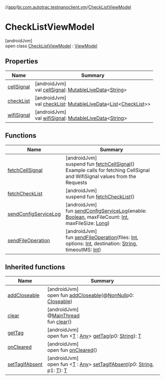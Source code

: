 //[app](../../../index.md)/[br.com.autotrac.testnanoclient.vm](../index.md)/[CheckListViewModel](index.md)

# CheckListViewModel

[androidJvm]\
open class [CheckListViewModel](index.md) : [ViewModel](https://developer.android.com/reference/kotlin/androidx/lifecycle/ViewModel.html)

## Properties

| Name | Summary |
|---|---|
| [cellSignal](cell-signal.md) | [androidJvm]<br>val [cellSignal](cell-signal.md): [MutableLiveData](https://developer.android.com/reference/kotlin/androidx/lifecycle/MutableLiveData.html)&lt;[String](https://kotlinlang.org/api/latest/jvm/stdlib/kotlin/-string/index.html)&gt; |
| [checkList](check-list.md) | [androidJvm]<br>val [checkList](check-list.md): [MutableLiveData](https://developer.android.com/reference/kotlin/androidx/lifecycle/MutableLiveData.html)&lt;[List](https://kotlinlang.org/api/latest/jvm/stdlib/kotlin.collections/-list/index.html)&lt;[CheckList](../../br.com.autotrac.testnanoclient.dataRemote/-check-list/index.md)&gt;&gt; |
| [wifiSignal](wifi-signal.md) | [androidJvm]<br>val [wifiSignal](wifi-signal.md): [MutableLiveData](https://developer.android.com/reference/kotlin/androidx/lifecycle/MutableLiveData.html)&lt;[String](https://kotlinlang.org/api/latest/jvm/stdlib/kotlin/-string/index.html)&gt; |

## Functions

| Name | Summary |
|---|---|
| [fetchCellSignal](fetch-cell-signal.md) | [androidJvm]<br>suspend fun [fetchCellSignal](fetch-cell-signal.md)()<br>Example calls for fetching CellSignal and WifiSignal values from the Requests |
| [fetchCheckList](fetch-check-list.md) | [androidJvm]<br>suspend fun [fetchCheckList](fetch-check-list.md)() |
| [sendConfigServiceLog](send-config-service-log.md) | [androidJvm]<br>fun [sendConfigServiceLog](send-config-service-log.md)(enable: [Boolean](https://kotlinlang.org/api/latest/jvm/stdlib/kotlin/-boolean/index.html), maxFileCount: [Int](https://kotlinlang.org/api/latest/jvm/stdlib/kotlin/-int/index.html), maxFileSize: [Long](https://kotlinlang.org/api/latest/jvm/stdlib/kotlin/-long/index.html)) |
| [sendFileOperation](send-file-operation.md) | [androidJvm]<br>fun [sendFileOperation](send-file-operation.md)(files: [Int](https://kotlinlang.org/api/latest/jvm/stdlib/kotlin/-int/index.html), options: [Int](https://kotlinlang.org/api/latest/jvm/stdlib/kotlin/-int/index.html), destination: [String](https://kotlinlang.org/api/latest/jvm/stdlib/kotlin/-string/index.html), timeoutMS: [Int](https://kotlinlang.org/api/latest/jvm/stdlib/kotlin/-int/index.html)) |

## Inherited functions

| Name | Summary |
|---|---|
| [addCloseable](../-reset-database-view-model/index.md#264516373%2FFunctions%2F-912451524) | [androidJvm]<br>open fun [addCloseable](../-reset-database-view-model/index.md#264516373%2FFunctions%2F-912451524)(@[NonNull](https://developer.android.com/reference/kotlin/androidx/annotation/NonNull.html)p0: [Closeable](https://developer.android.com/reference/kotlin/java/io/Closeable.html)) |
| [clear](../-reset-database-view-model/index.md#-1936886459%2FFunctions%2F-912451524) | [androidJvm]<br>@[MainThread](https://developer.android.com/reference/kotlin/androidx/annotation/MainThread.html)<br>fun [clear](../-reset-database-view-model/index.md#-1936886459%2FFunctions%2F-912451524)() |
| [getTag](../-reset-database-view-model/index.md#-215894976%2FFunctions%2F-912451524) | [androidJvm]<br>open fun &lt;[T](../-reset-database-view-model/index.md#-215894976%2FFunctions%2F-912451524) : [Any](https://kotlinlang.org/api/latest/jvm/stdlib/kotlin/-any/index.html)&gt; [getTag](../-reset-database-view-model/index.md#-215894976%2FFunctions%2F-912451524)(p0: [String](https://kotlinlang.org/api/latest/jvm/stdlib/kotlin/-string/index.html)): [T](../-reset-database-view-model/index.md#-215894976%2FFunctions%2F-912451524) |
| [onCleared](../-reset-database-view-model/index.md#-1930136507%2FFunctions%2F-912451524) | [androidJvm]<br>open fun [onCleared](../-reset-database-view-model/index.md#-1930136507%2FFunctions%2F-912451524)() |
| [setTagIfAbsent](../-reset-database-view-model/index.md#-1567230750%2FFunctions%2F-912451524) | [androidJvm]<br>open fun &lt;[T](../-reset-database-view-model/index.md#-1567230750%2FFunctions%2F-912451524) : [Any](https://kotlinlang.org/api/latest/jvm/stdlib/kotlin/-any/index.html)&gt; [setTagIfAbsent](../-reset-database-view-model/index.md#-1567230750%2FFunctions%2F-912451524)(p0: [String](https://kotlinlang.org/api/latest/jvm/stdlib/kotlin/-string/index.html), p1: [T](../-reset-database-view-model/index.md#-1567230750%2FFunctions%2F-912451524)): [T](../-reset-database-view-model/index.md#-1567230750%2FFunctions%2F-912451524) |
